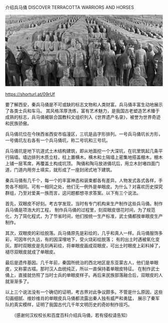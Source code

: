 介绍兵马俑 DISCOVER TERRACOTTA WARRIORS AND HORSES


![介绍兵马俑](https://github.com/ywangnccu/ywang/blob/main/images/TERRACOTTA_WARRIORS_HORSES.jpg)

https://shorturl.at/09rUf

要了解西安，秦兵马俑是不可或缺的标志文物和人类财富。兵马俑丰富生动地展示了各类士兵和车马。
其风格浑厚洗练，富有艺术魅力，是我国古老塑造艺术臻于成熟的标志，兵马俑被联合国教科文组织列入《世界遗产名录》，被誉为世界奇迹和民族骄傲。

兵马俑坑位在今陕西省西安市临潼区，三坑是品字形排列。一号兵马俑坑长方形，一号俑坑左右各有一个兵马俑坑，称二号坑和三号坑。

兵马俑坑是地下坑道式土木结构建筑，即从地面挖一个大深坑，在坑里筑起几条平行隔墙。墙边排列木质立柱，柱上置横木，横木和土隔墙上密集地搭盖棚木，棚木上铺一层苇席，再覆盖土构成坑顶。
陶俑和陶马放进俑坑后，用立木封堵四面门道，门道内用夯土填实，就形成了一座封闭式地下建筑。

秦兵马俑有几千个，每一个的丰富神态和装束都各有差异。人物发式各式各样，手势各不相同。可有一相同之处，他们无一例外是单眼皮。为什么？对喜欢历史探究群组，乃至对爱美一族而言，这问题都想寻求答案。以下有三个说法。

首先，双眼皮不好刻。考古学发现，当时有专门机构来生产制作这些兵马俑。制作兵马俑是项浩大的工程，
制作兵马俑的过程里，刻双眼皮很花时间，为了规范化，为了简化程式，为了节省时间，他们按统一生产标准，武士俑都按单眼皮生产制作。

其次，双眼皮的彩绘脱落。兵马俑原先是彩绘的，几乎和真人一样。兵马俑服饰多彩，可因年代久远，有的因深埋地下，受火烧彩绘脱落；
有的出土时遇被氧化变灰。那时双眼皮是先刻再彩绘，将单眼皮画成双眼皮，可出土时眼皮上彩料掉了，褪尽双眼皮就成了单眼皮。

最后是遗传基因。几千年前，秦国所统治的西北地区是东亚蒙古人，他们是单眼皮，又称蒙古褶。那时汉人血统纯正，所以一直保持着单眼皮特征。
在制作武士俑上，直接就仿照了当时士兵的单眼皮样子。再后来民族部落融合后，双眼皮的人就渐渐多了。

以上三个说法没有一个确切的证明，考古界对此争议颇多。不管是什么原因，这些勾画细腻、维妙维肖的单眼皮兵马俑都流露出秦人独有威严和勇猛，
展示了秦军队的真实模样，证明了我国古代几千年文明历史的奇妙制作技巧。


　　（感谢何汉权校长和百度百科介绍兵马俑，若有侵权请告知）
